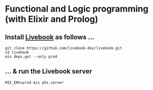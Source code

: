 # Functional and Logic programming (with Elixir and Prolog)

## Install [Livebook](https://github.com/livebook-dev/livebook) as follows ...

```
git clone https://github.com/livebook-dev/livebook.git
cd livebook
mix deps.get --only prod
```

## ... & run the Livebook server
```
MIX_ENV=prod mix phx.server
```
